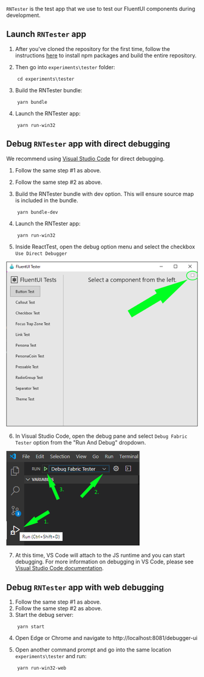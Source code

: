 `RNTester` is the test app that we use to test our FluentUI components during development.

## Launch `RNTester` app

1. After you've cloned the repository for the first time, follow the instructions [here](../../README.md) to install npm packages and build the entire repository.

2. Then go into `experiments\tester` folder:

```
    cd experiments\tester
```

3. Build the RNTester bundle:

```
    yarn bundle
```

4. Launch the RNTester app:

```
    yarn run-win32
```

## Debug `RNTester` app with direct debugging

We recommend using [Visual Studio Code](https://code.visualstudio.com/download) for direct debugging.

1. Follow the same step #1 as above.
2. Follow the same step #2 as above.

3. Build the RNTester bundle with dev option. This will ensure source map is included in the bundle.

```
    yarn bundle-dev
```

4. Launch the RNTester app:

```
    yarn run-win32
```

5. Inside ReactTest, open the debug option menu and select the checkbox `Use Direct Debugger`

![ReactTest image debug menu location](./../../docs/pages/images/fluent_tester_debug_menu.png)

6. In Visual Studio Code, open the debug pane and select `Debug Fabric Tester` option from the "Run And Debug" dropdown.

![ReactTest image debug menu location](./../../docs/pages/images/fluent_tester_vscode_debug.png)

7. At this time, VS Code will attach to the JS runtime and you can start debugging. For more information on debugging in VS Code, please see [Visual Studio Code documentation](https://code.visualstudio.com/docs/editor/debugging).

## Debug `RNTester` app with web debugging

1. Follow the same step #1 as above.
2. Follow the same step #2 as above.
3. Start the debug server:

```
    yarn start
```

4. Open Edge or Chrome and navigate to http://localhost:8081/debugger-ui

5. Open another command prompt and go into the same location `experiments\tester` and run:

```
    yarn run-win32-web
```
